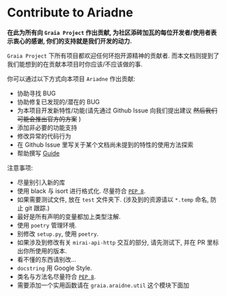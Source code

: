 # Contribute to Ariadne

**在此为所有向 `Graia Project` 作出贡献, 为社区添砖加瓦的每位开发者/使用者表示衷心的感谢, 你们的支持就是我们开发的动力.**

`Graia Project` 下所有项目都欢迎任何环抱开源精神的贡献者.
而本文档则提到了我们能想到的在贡献本项目时你应该/不应该做的事.

你可以通过以下方式向本项目 `Ariadne` 作出贡献:

 - 协助寻找 BUG 
 - 协助修复已发现的/潜在的 BUG
 - 为本项目开发新特性/功能(请先通过 Github Issue 向我们提出建议 ~~然后我们可能会推出官方的方案~~ )
 - 添加非必要的功能支持
 - 修改异常的代码行为
 - 在 Github Issue 里写关于某个文档尚未提到的特性的使用方法探索
 - 帮助撰写 [Guide](guide)

注意事项:
 - 尽量别引入新的库
 - 使用 black 与 isort 进行格式化. 尽量符合 [`PEP 8`](https://www.python.org/dev/peps/pep-0008/).
 - 如果需要测试文件, 放在 `test` 文件夹下. (涉及到的资源请以 `*.temp` 命名, 防止 git 跟踪.)
 - 最好是所有声明的变量都加上类型注解.
 - 使用 `poetry` 管理环境.
 - 别修改 `setup.py`, 使用 `poetry`.
 - 如果涉及到修改有关 `mirai-api-http` 交互的部分, 请先测试下, 并在 PR 里标出你所使用的版本.
 - 看不懂的东西请别改...
 - `docstring` 用 Google Style.
 - 类名与方法名尽量符合 [`PEP 8`](https://www.python.org/dev/peps/pep-0008/).
 - 需要添加一个实用函数请在 `graia.araidne.util` 这个模块下面加
